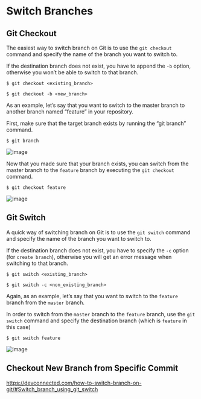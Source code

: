 # Switch Branches

## Git Checkout

The easiest way to switch branch on Git is to use the `git checkout` command and specify the name of the branch you want to switch to.

If the destination branch does not exist, you have to append the `-b` option, otherwise you won’t be able to switch to that branch.

```
$ git checkout <existing_branch>
```

```
$ git checkout -b <new_branch>
```

As an example, let’s say that you want to switch to the master branch to another branch named “feature” in your repository.

First, make sure that the target branch exists by running the “git branch” command.

```
$ git branch
```

![image](https://user-images.githubusercontent.com/63326895/168520830-c617fd15-ee31-42db-9aec-538bdc2fe3a6.png)

Now that you made sure that your branch exists, you can switch from the master branch to the `feature` branch by executing the `git checkout` command.

```
$ git checkout feature
```

![image](https://user-images.githubusercontent.com/63326895/168520913-1e98eed7-7b07-4804-be66-c29a522ca4b1.png)

## Git Switch

A quick way of switching branch on Git is to use the `git switch` command and specify the name of the branch you want to switch to.

If the destination branch does not exist, you have to specify the `-c` option (for `create branch`), otherwise you will get an error message when switching to that branch.

```
$ git switch <existing_branch>
```

```
$ git switch -c <non_existing_branch>
```

Again, as an example, let’s say that you want to switch to the `feature` branch from the `master` branch.

In order to switch from the `master` branch to the `feature` branch, use the `git switch` command and specify the destination branch (which is `feature` in this case)

```
$ git switch feature
```

![image](https://user-images.githubusercontent.com/63326895/168521324-422cd2d4-356d-417c-ac29-02a2fdeb2cf5.png)


## Checkout New Branch from Specific Commit

https://devconnected.com/how-to-switch-branch-on-git/#Switch_branch_using_git_switch

